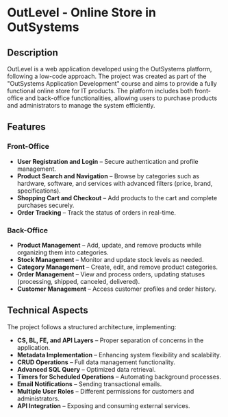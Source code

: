 # OutLevel - Online Store in OutSystems  

## Description  
OutLevel is a web application developed using the OutSystems platform, following a low-code approach. The project was created as part of the "OutSystems Application Development" course and aims to provide a fully functional online store for IT products. The platform includes both front-office and back-office functionalities, allowing users to purchase products and administrators to manage the system efficiently.  

## Features  

### Front-Office  
- **User Registration and Login** – Secure authentication and profile management.  
- **Product Search and Navigation** – Browse by categories such as hardware, software, and services with advanced filters (price, brand, specifications).  
- **Shopping Cart and Checkout** – Add products to the cart and complete purchases securely.  
- **Order Tracking** – Track the status of orders in real-time.  

### Back-Office  
- **Product Management** – Add, update, and remove products while organizing them into categories.  
- **Stock Management** – Monitor and update stock levels as needed.  
- **Category Management** – Create, edit, and remove product categories.  
- **Order Management** – View and process orders, updating statuses (processing, shipped, canceled, delivered).  
- **Customer Management** – Access customer profiles and order history.  

## Technical Aspects  
The project follows a structured architecture, implementing:  
- **CS, BL, FE, and API Layers** – Proper separation of concerns in the application.  
- **Metadata Implementation** – Enhancing system flexibility and scalability.  
- **CRUD Operations** – Full data management functionality.  
- **Advanced SQL Query** – Optimized data retrieval.  
- **Timers for Scheduled Operations** – Automating background processes.  
- **Email Notifications** – Sending transactional emails.  
- **Multiple User Roles** – Different permissions for customers and administrators.  
- **API Integration** – Exposing and consuming external services.  

